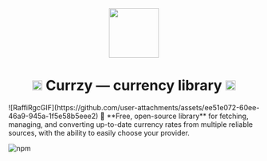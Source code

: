 <div align="center">
  <img src="https://raw.githubusercontent.com/anidzen-labs/Design-assets/refs/heads/main/anidzen/TRANSPARENT_WHITE_RING.png" height="100px">
  <h1><img src="https://raw.githubusercontent.com/anidzen-labs/Design-assets/refs/heads/main/anidzen/TRANSPARENT_TRANSPARENT_RING.png" height="20px"/> Currzy — currency library <img src="https://raw.githubusercontent.com/anidzen-labs/Design-assets/refs/heads/main/anidzen/TRANSPARENT_TRANSPARENT_RING.png" height="20px"/></h1> 
</div>
![RaffiRgcGIF](https://github.com/user-attachments/assets/ee51e072-60ee-46a9-945a-1f5e58b5eee2)
💱 **Free, open-source library** for fetching, managing, and converting up-to-date currency rates from multiple reliable sources, with the ability to easily choose your provider.  


![npm](https://img.shields.io/npm/dt/currzy?color=blue&label=npm%20downloads)
